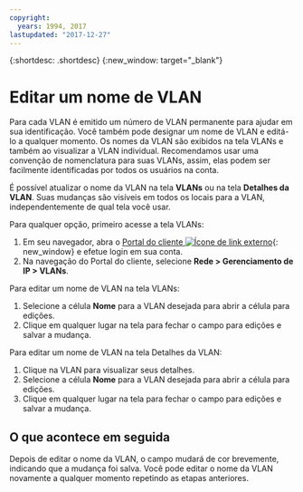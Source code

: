 ```yaml
---
copyright:
  years: 1994, 2017
lastupdated: "2017-12-27"
---
```

{:shortdesc: .shortdesc}
{:new_window: target="_blank"}

# Editar um nome de VLAN

Para cada VLAN é emitido um número de VLAN permanente para ajudar em sua identificação. Você também pode designar um nome de VLAN e editá-lo a qualquer momento. Os nomes da VLAN são exibidos na tela VLANs e também ao visualizar a VLAN individual.
Recomendamos usar uma convenção de nomenclatura para suas VLANs, assim, elas podem ser facilmente identificadas por todos os usuários na conta. 

É possível atualizar o nome da VLAN na tela **VLANs** ou na tela **Detalhes da VLAN**. 
Suas mudanças são visíveis em todos os locais para a VLAN, independentemente de qual tela você usar.

Para qualquer opção, primeiro acesse a tela VLANs: 

1. Em seu navegador, abra o [Portal do cliente ![Ícone de link externo](../../icons/launch-glyph.svg "Ícone de link externo")](https://control.softlayer.com/){: new_window} e efetue login em sua conta.
2. Na navegação do Portal do cliente, selecione **Rede > Gerenciamento de IP > VLANs**.

Para editar um nome de VLAN na tela VLANs:

1. Selecione a célula **Nome** para a VLAN desejada para abrir a célula para edições.
2. Clique em qualquer lugar na tela para fechar o campo para edições e salvar a mudança.

Para editar um nome de VLAN na tela Detalhes da VLAN: 

1. Clique na VLAN para visualizar seus detalhes.
2. Selecione a célula **Nome** para a VLAN desejada para abrir a célula para edições.
3. Clique em qualquer lugar na tela para fechar o campo para edições e salvar a mudança.

## O que acontece em seguida
Depois de editar o nome da VLAN, o campo mudará de cor brevemente, indicando que a mudança foi salva. Você pode editar o nome da VLAN novamente a qualquer momento repetindo as etapas anteriores.
